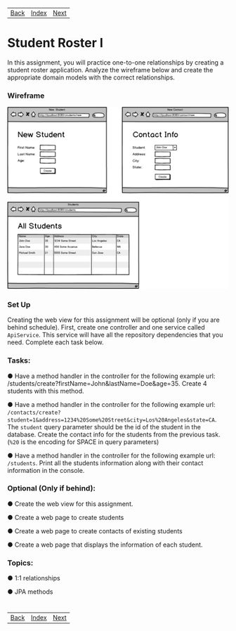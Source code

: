 <table width="100%">
    <tr>
        <td><a href="./002_Drivers_License.md">Back</a></td>
        <td><a href="../../Index.md">Index</a></td>
        <td><a href="./004_One_to_Many.md">Next</a></td>
    </tr>
</table>

#

#   Student Roster I
In this assignment, you will practice one-to-one relationships by creating a student roster application. Analyze the wireframe below and create the appropriate domain models with the correct relationships.

### __Wireframe__

<img src="./../../000_img/studentroster.png">

### __Set Up__
Creating the web view for this assignment will be optional (only if you are behind schedule). First, create one controller and one service called `ApiService`. This service will have all the repository dependencies that you need. Complete each task below.

### __Tasks:__
● Have a method handler in the controller for the following example url: /students/create?firstName=John&lastName=Doe&age=35. Create 4 students with this method.

● Have a method handler in the controller for the following example url: `/contacts/create?student=1&address=1234%20Some%20Street&city=Los%20Angeles&state=CA`. The `student` query parameter should be the id of the student in the database. Create the contact info for the students from the previous task. (`%20` is the encoding for SPACE in query parameters)

● Have a method handler in the controller for the following example url: `/students`. Print all the students information along with their contact information in the console.

### __Optional (Only if behind):__
● Create the web view for this assignment.

● Create a web page to create students

● Create a web page to create contacts of existing students

● Create a web page that displays the information of each student.

### __Topics:__
● 1:1 relationships

● JPA methods



#

[]()
<table width="100%">
    <tr>
        <td><a href="./002_Drivers_License.md">Back</a></td>
        <td><a href="../../Index.md">Index</a></td>
        <td><a href="./004_One_to_Many.md">Next</a></td>
    </tr>
</table>